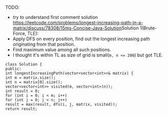 TODO:
​
- try to understand first comment solution https://leetcode.com/problems/longest-increasing-path-in-a-matrix/discuss/78308/15ms-Concise-Java-Solution
​
Solution 1(Brute-Force, TLE):
​
- Apply DFS on every position, find out the longest increasing path originating from that position.
- Find maximum value among all such positions.
- I thought it's within TL as size of grid is small(`m, n <= 200`) but got TLE.
​
```
class Solution {
public:
int longestIncreasingPath(vector<vector<int>>& matrix) {
int m = matrix.size();
int n = matrix[0].size();
vector<vector<int>> visited(m, vector<int>(n));
int result = 0;
for (int i = 0; i < m; i++)
for (int j = 0; j < n; j++)
result = max(result, dfs(i, j, matrix, visited));
return result;